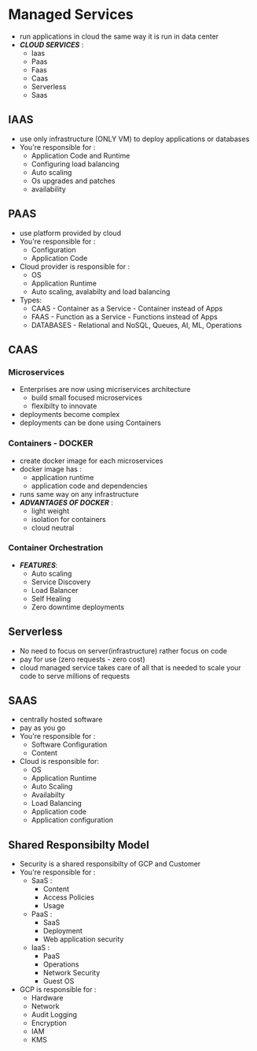 # Managed Services

- run applications in cloud the same way it is run in data center
- _**CLOUD SERVICES**_ :
    - Iaas
    - Paas
    - Faas
    - Caas
    - Serverless
    - Saas

## IAAS

- use only infrastructure (ONLY VM) to deploy applications or databases
- You're responsible for :
    - Application Code and Runtime
    - Configuring load balancing
    - Auto scaling
    - Os upgrades and patches
    - availability

## PAAS

- use platform provided by cloud
- You're responsible for :
    - Configuration
    - Application Code
- Cloud provider is responsible for :
    - OS
    - Application Runtime
    - Auto scaling, avalabilty and load balancing
- Types:
    - CAAS - Container as a Service - Container instead of Apps
    - FAAS - Function as a Service - Functions instead of Apps
    - DATABASES - Relational and NoSQL, Queues, AI, ML, Operations

## CAAS

### Microservices

- Enterprises are now using micriservices architecture
    - build small focused microservices
    - flexibilty to innovate 
- deployments become complex
- deployments can be done using Containers 

### Containers - DOCKER

- create docker image for each microservices
- docker image has :
    - application runtime
    - application code and dependencies
- runs same way on any infrastructure
- _**ADVANTAGES OF DOCKER**_ :
    - light weight
    - isolation for containers
    - cloud neutral

### Container Orchestration

- _**FEATURES**_:
    - Auto scaling
    - Service Discovery
    - Load Balancer
    - Self Healing
    - Zero downtime deployments

## Serverless

- No need to focus on server(infrastructure) rather focus on code 
- pay for use (zero requests - zero cost)
- cloud managed service takes care of all that is needed to scale your code to serve millions of requests

## SAAS 

- centrally hosted software 
- pay as you go
- You're responsible for :
    - Software Configuration
    - Content
- Cloud is responsible for:
    - OS
    - Application Runtime
    - Auto Scaling
    - Availabilty
    - Load Balancing
    - Application code
    - Application configuration

## Shared Responsibilty Model

- Security is a shared responsibilty of GCP and Customer
- You're responsible for :
    - SaaS : 
        - Content
        - Access Policies
        - Usage
    - PaaS :
        - SaaS
        - Deployment
        - Web application security
    - IaaS :
        - PaaS
        - Operations
        - Network Security
        - Guest OS
- GCP is responsible for :
    - Hardware
    - Network
    - Audit Logging
    - Encryption
    - IAM
    - KMS




